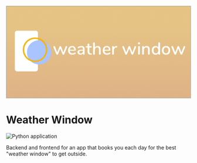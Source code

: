 ![GitHub Logo](/static/assets/images/logo-with-backing.png)

# Weather Window
![Python application](https://github.com/archydeberker/wildly-backend/workflows/Python%20application/badge.svg?branch=weather-window)

Backend and frontend for an app that books you each day for the best "weather window" to get outside.
